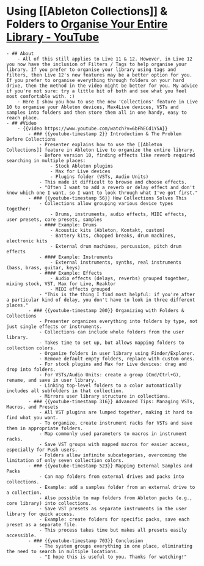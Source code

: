 # Using [[Ableton Collections]] & Folders to [Organise Your Entire Library - YouTube](https://www.youtube.com/watch?v=6bFhECd1Y5A)
	- ## About
		- All of this still applies to Live 11 & 12. However, in Live 12 you now have the inclusion of Filters / Tags to help organise your library. If you prefer to organise your library using tags and filters, then Live 12's new features may be a better option for you. If you prefer to organise everything through folders on your hard drive, then the method in the video might be better for you. My advice if you're not sure: try a little bit of both and see what you feel most comfortable with. :)
		- Here I show you how to use the new 'Collections' feature in Live 10 to organise your Ableton devices, Max4Live devices, VSTs and samples into folders and then store them all in one handy, easy to reach place.
	- ## #Video
		- {{video https://www.youtube.com/watch?v=6bFhECd1Y5A}}
			- ### {{youtube-timestamp 2}} Introduction & The Problem Before Collections
				- Presenter explains how to use the [[Ableton Collections]] feature in Ableton Live to organize the entire library.
				- Before version 10, finding effects like reverb required searching in multiple places:
					- Stock Ableton plugins
					- Max for Live devices
					- Plugins folder (VSTs, Audio Units)
				- This made it difficult to browse and choose effects.
				- "Often I want to add a reverb or delay effect and don't know which one I want, so I want to look through what I've got first."
			- ### {{youtube-timestamp 56}} How Collections Solves This
				- Collections allow grouping various device types together:
					- Drums, instruments, audio effects, MIDI effects, user presets, core presets, samples
				- #### Example: Drums
					- Acoustic kits (Ableton, Kontakt, custom)
					- Battery kits, chopped breaks, drum machines, electronic kits
					- External drum machines, percussion, pitch drum effects
				- #### Example: Instruments
					- External instruments, synths, real instruments (bass, brass, guitar, keys)
				- #### Example: Effects
					- Audio effects (delays, reverbs) grouped together, mixing stock, VST, Max for Live, Reaktor
					- MIDI effects grouped
				- "This is the thing I find most helpful: if you're after a particular kind of delay, you don't have to look in three different places."
			- ### {{youtube-timestamp 200}} Organizing with Folders & Collections
				- Presenter organizes everything into folders by type, not just single effects or instruments.
				- Collections can include whole folders from the user library.
				- Takes time to set up, but allows mapping folders to collection colors.
				- Organize folders in user library using Finder/Explorer.
				- Remove default empty folders, replace with custom ones.
				- For stock plugins and Max for Live devices: drag and drop into folders.
				- For VSTs/Audio Units: create a group (Cmd/Ctrl+G), rename, and save in user library.
				- Linking top-level folders to a color automatically includes all subfolders in that collection.
				- Mirrors user library structure in collections.
			- ### {{youtube-timestamp 316}} Advanced Tips: Managing VSTs, Macros, and Presets
				- All VST plugins are lumped together, making it hard to find what you want.
				- To organize, create instrument racks for VSTs and save them in appropriate folders.
				- Map commonly used parameters to macros in instrument racks.
				- Save VST groups with mapped macros for easier access, especially for Push users.
				- Folders allow infinite subcategories, overcoming the limitation of only seven collection colors.
			- ### {{youtube-timestamp 523}} Mapping External Samples and Packs
				- Can map folders from external drives and packs into collections.
				- Example: add a samples folder from an external drive to a collection.
				- Also possible to map folders from Ableton packs (e.g., core library) into collections.
				- Save VST presets as separate instruments in the user library for quick access.
				- Example: create folders for specific packs, save each preset as a separate file.
				- This process takes time but makes all presets easily accessible.
			- ### {{youtube-timestamp 703}} Conclusion
				- The system groups everything in one place, eliminating the need to search in multiple locations.
				- "I hope this is useful to you. Thanks for watching!"